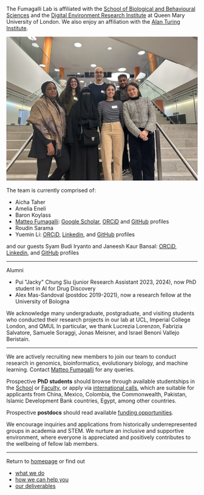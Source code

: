 
The Fumagalli Lab is affiliated with the [School of Biological and Behavioural Sciences](https://www.qmul.ac.uk/sbbs/) and the [Digital Environment Research Institute](https://www.qmul.ac.uk/deri/) at Queen Mary University of London. We also enjoy an affiliation with the [Alan Turing Institute](https://www.turing.ac.uk).

![](assets/Sheffield.jpeg)

The team is currently comprised of:
- Aicha Taher
- Amelia Eneli
- Baron Koylass
- [Matteo Fumagalli](https://www.qmul.ac.uk/sbbs/staff/matteo-fumagalli.html): [Google Scholar](https://scholar.google.co.uk/citations?user=rQhiTmYAAAAJ&hl=en), [ORCiD](https://orcid.org/0000-0002-4084-2953) and [GitHub](https://github.com/mfumagalli/) profiles
- Roudin Sarama
- Yuemin Li: [ORCiD](https://orcid.org/my-orcid?orcid=0000-0001-6550-8786), [Linkedin](https://www.linkedin.com/in/yuemin-li-057a841a2/), and [GitHub](https://github.com/li-yuemin) profiles

and our guests Syam Budi Iryanto and Janeesh Kaur Bansal: [ORCiD](https://orcid.org/0000-0002-1974-9738), [Linkedin](https://uk.linkedin.com/in/janeesh-kaur-bansal), and [GitHub](https://github.com/JaneeshBansal) profiles


---------------------

Alumni
- Pui "Jacky" Chung Siu (junior Research Assistant 2023, 2024), now PhD student in AI for Drug Discovery
- Alex Mas-Sandoval (postdoc 2019-2021), now a research fellow  at the University of Bologna

We acknowledge many undergraduate, postgraduate, and visiting students who conducted their research projects in our lab at UCL, Imperial College London, and QMUL
In particular, we thank Lucrezia Lorenzon, Fabrizia Salvatore, Samuele Soraggi, Jonas Meisner, and Israel Benoni Vallejo Beristain.

------------------------------------------------------

We are actively recruiting new members to join our team to conduct research in genomics, bioinformatics, evolutionary biology, and machine learning. 
Contact [Matteo Fumagalli](https://www.qmul.ac.uk/sbbs/staff/matteo-fumagalli.html) for any queries. 

Prospective __PhD students__ should browse through available studentships in the [School](https://www.qmul.ac.uk/sbbs/postgraduate/phd-programmes/postgraduate-research-studentships/) or [Faculty](https://www.seresearch.qmul.ac.uk/phdstudents/), or apply via [international calls](https://www.qmul.ac.uk/sbbs/postgraduate/phd-programmes/fees-funding/), which are suitable for applicants from China, Mexico, Colombia, the Commonwealth, Pakistan, Islamic Development Bank countries, Egypt, among other countries.

Prospective __postdocs__ should read available [funding opportunities](https://www.qmul.ac.uk/sbbs/research/postdoctoral_fellowships/).

We encourage inquiries and applications from historically underrepresented groups in academia and STEM.
We nurture an inclusive and supportive environment, where everyone is appreciated and positively contributes to the wellbeing of fellow lab members.

------------------------------------------

Return to [homepage](https://mfumagalli.github.io) or find out
- [what we do](https://mfumagalli.github.io/what-we-do) 
- [how we can help you](https://mfumagalli.github.io/how-we-can-help-you)
- [our deliverables](https://mfumagalli.github.io/blog)



